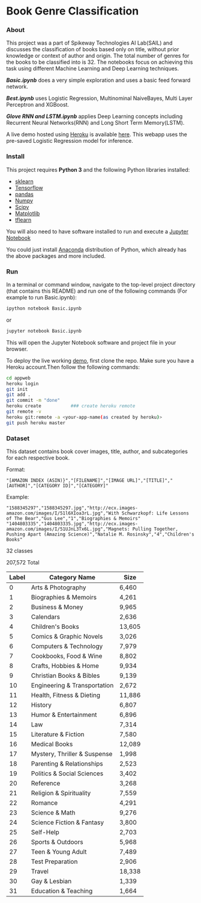 # Book Genre Classification
 

### About 

This project was a part of Spikeway Technologies AI Lab(SAIL) and discusses the classification of books based only on title, without prior knowledge or context of author and origin. The total number of genres for the books to be classified into is 32. The notebooks focus on achieving this task using different Machine Learning and Deep Learning techniques. 

**_Basic.ipynb_** does a very simple exploration and uses a basic feed forward network.

**_Best.ipynb_** uses Logistic Regression, Multinominal NaiveBayes, Multi Layer Perceptron and XGBoost.

**_Glove RNN and LSTM.ipynb_** applies Deep Learning concepts including Recurrent Neural Networks(RNN) and Long Short Term Memory(LSTM).

A live demo hosted using [Heroku](https://heroku.com) is available [here](https://book-genre-classification.herokuapp.com). This webapp uses the pre-saved Logistic Regression model for inference.  

### Install 

This project requires **Python 3** and the following Python libraries installed:

- [sklearn](http://scikit-learn.com/)
- [Tensorflow](http://tensorflow.org/)
- [pandas](pandas.pydata.org/)
- [Numpy](http://numpy.org/)
- [Scipy](http://scipy.org/)
- [Matplotlib](https://matplotlib.org/) 
- [tflearn](https://tflearn.org/)



You will also need to have software installed to run and execute a [Jupyter Notebook](http://ipython.org/notebook.html)

You could just install [Anaconda](http://continuum.io/downloads) distribution of Python, which already has the above packages and more included. 


### Run

In a terminal or command window, navigate to the top-level project directory  (that contains this README) and run one of the following commands (For example to run Basic.ipynb):


```bash
ipython notebook Basic.ipynb
```  
or
```bash
jupyter notebook Basic.ipynb
```

This will open the Jupyter Notebook software and project file in your browser.


To deploy the live working [demo](https://book-genre-classification.herokuapp.com), first clone the repo. Make sure you have a Heroku account.Then follow the following commands:

```bash
cd appweb
heroku login
git init
git add .
git commit -m "done"
heroku create    		### create heroku remote
git remote -v 
heroku git:remote -a <your-app-name(as created by heroku)>
git push heroku master
``` 


### Dataset

This dataset contains book cover images, title, author, and subcategories for each respective book.

Format:
```
"[AMAZON INDEX (ASIN)}","[FILENAME]","[IMAGE URL]","[TITLE]","[AUTHOR]","[CATEGORY ID]","[CATEGORY]"
```

Example:
```
"1588345297","1588345297.jpg","http://ecx.images-amazon.com/images/I/51l6XIoa3rL.jpg","With Schwarzkopf: Life Lessons of The Bear","Gus Lee","1","Biographies & Memoirs"
"1404803335","1404803335.jpg","http://ecx.images-amazon.com/images/I/51UJnL3Tx6L.jpg","Magnets: Pulling Together, Pushing Apart (Amazing Science)","Natalie M. Rosinsky","4","Children's Books"
```

32 classes

207,572 Total

|Label|Category Name|Size|
|---|---|---|
|0|Arts & Photography|6,460|
|1|Biographies & Memoirs|4,261|
|2|Business & Money|9,965|
|3|Calendars|2,636|
|4|Children's Books|13,605|
|5|Comics & Graphic Novels|3,026|
|6|Computers & Technology|7,979|
|7|Cookbooks, Food & Wine|8,802|
|8|Crafts, Hobbies & Home|9,934|
|9|Christian Books & Bibles|9,139|
|10|Engineering & Transportation|2,672|
|11|Health, Fitness & Dieting|11,886|
|12|History|6,807|
|13|Humor & Entertainment|6,896|
|14|Law|7,314|
|15|Literature & Fiction|7,580|
|16|Medical Books|12,089|
|17|Mystery, Thriller & Suspense|1,998|
|18|Parenting & Relationships|2,523|
|19|Politics & Social Sciences|3,402|
|20|Reference|3,268|
|21|Religion & Spirituality|7,559|
|22|Romance|4,291|
|23|Science & Math|9,276|
|24|Science Fiction & Fantasy|3,800|
|25|Self-Help|2,703|
|26|Sports & Outdoors|5,968|
|27|Teen & Young Adult|7,489|
|28|Test Preparation|2,906|
|29|Travel|18,338|
|30|Gay & Lesbian|1,339|
|31|Education & Teaching|1,664|
